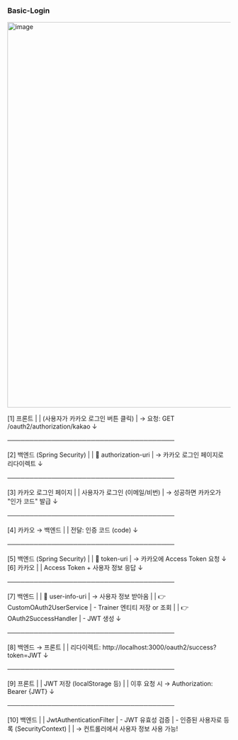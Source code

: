
### Basic-Login

<img width="871" alt="image" src="https://github.com/user-attachments/assets/7d849d3a-e9b5-4de8-968b-3e12dfd9ac22" />

[1] 프론트
  |
  |  (사용자가 카카오 로그인 버튼 클릭)
  |  → 요청: GET /oauth2/authorization/kakao
  ↓
  
──────────────────────────────────────

[2] 백엔드 (Spring Security)
  |
  |  📍 authorization-uri
  |  → 카카오 로그인 페이지로 리다이렉트
  ↓
  
──────────────────────────────────────

[3] 카카오 로그인 페이지
  |
  |  사용자가 로그인 (이메일/비번)
  |  → 성공하면 카카오가 "인가 코드" 발급
  ↓
  
──────────────────────────────────────

[4] 카카오 → 백엔드
  |
  |  전달: 인증 코드 (code)
  ↓
  
──────────────────────────────────────

[5] 백엔드 (Spring Security)
  |
  |  📍 token-uri
  |  → 카카오에 Access Token 요청
  ↓
[6] 카카오
  |
  |  Access Token + 사용자 정보 응답
  ↓
  
──────────────────────────────────────

[7] 백엔드
  |
  |  📍 user-info-uri
  |  → 사용자 정보 받아옴
  |
  |  👉 CustomOAuth2UserService
  |      - Trainer 엔티티 저장 or 조회
  |
  |  👉 OAuth2SuccessHandler
  |      - JWT 생성
  ↓
  
──────────────────────────────────────

[8] 백엔드 → 프론트
  |
  |  리다이렉트: http://localhost:3000/oauth2/success?token=JWT
  ↓
  
──────────────────────────────────────

[9] 프론트
  |
  |  JWT 저장 (localStorage 등)
  |
  |  이후 요청 시 → Authorization: Bearer {JWT}
  ↓
  
──────────────────────────────────────

[10] 백엔드
  |
  |  JwtAuthenticationFilter
  |    - JWT 유효성 검증
  |    - 인증된 사용자로 등록 (SecurityContext)
  |
  |  → 컨트롤러에서 사용자 정보 사용 가능!
